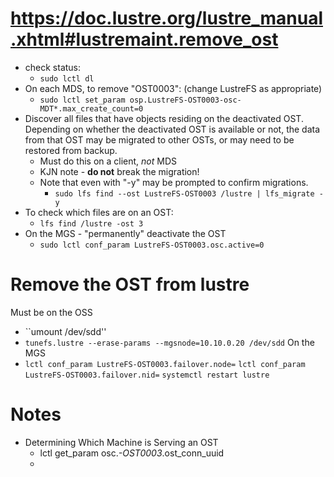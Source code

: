 # https://doc.lustre.org/lustre_manual.xhtml#lustremaint.remove_ost

- check status:
  - ``sudo lctl dl``
- On each MDS, to remove "OST0003":  (change LustreFS as appropriate)
  - ``sudo lctl set_param osp.LustreFS-OST0003-osc-MDT*.max_create_count=0``
- Discover all files that have objects residing on the deactivated OST. Depending on whether the deactivated OST is available or not, the data from that OST may be migrated to other OSTs, or may need to be restored from backup.
  - Must do this on a client, *not* MDS
  - KJN note - **do not** break the migration!
  - Note that even with "-y" may be prompted to confirm migrations.
    -  ``sudo lfs find --ost LustreFS-OST0003 /lustre | lfs_migrate -y``   
- To check which files are on an OST:
  - ``lfs find /lustre -ost 3``
- On the MGS - "permanently" deactivate the OST
  - ``sudo lctl conf_param LustreFS-OST0003.osc.active=0``

# Remove the OST from lustre
Must be on the OSS
- ``umount /dev/sdd''
- ``tunefs.lustre --erase-params --mgsnode=10.10.0.20 /dev/sdd``
On the MGS
- ``lctl conf_param LustreFS-OST0003.failover.node=``
  ``lctl conf_param LustreFS-OST0003.failover.nid=``
  ``systemctl restart lustre``

# Notes
- Determining Which Machine is Serving an OST
  - lctl get_param osc.*-OST0003*.ost_conn_uuid
  - 
